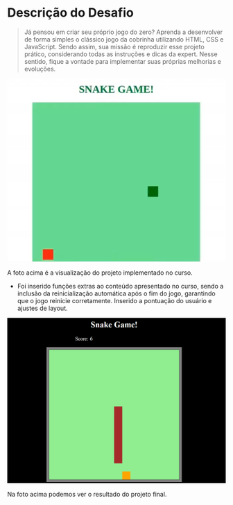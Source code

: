 # Descrição do Desafio

 > Já pensou em criar seu próprio jogo do zero? Aprenda a desenvolver de forma simples o clássico jogo da cobrinha utilizando HTML, CSS e JavaScript. Sendo assim, sua missão é reproduzir esse projeto prático, considerando todas as instruções e dicas da expert. Nesse sentido, fique a vontade para implementar suas próprias melhorias e evoluções.

![Foto do jogo Snake Game](./images/snake-game-dio.png)

A foto acima é a visualização do projeto implementado no curso.

* Foi inserido funções extras ao conteúdo apresentado no curso, sendo a inclusão da reinicialização automática após o fim do jogo, garantindo que o jogo reinicie corretamente. Inserido a pontuação do usuário e ajustes de layout.

![Foto do jogo Snake Game aprimorado](./images/project-snake.png)

Na foto acima podemos ver o resultado do projeto final.

